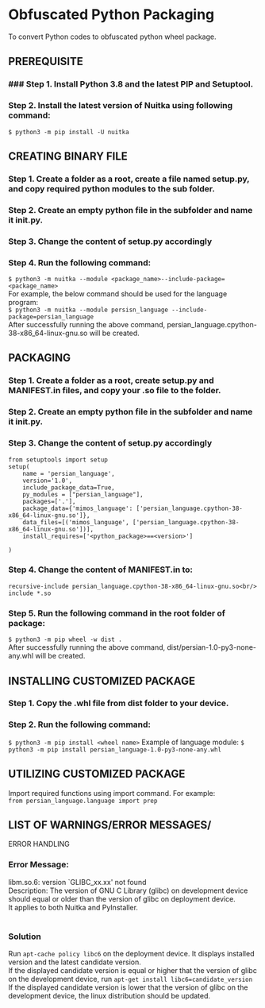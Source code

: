 # Obfuscated Python Packaging
To convert Python codes to obfuscated python wheel package.<br/>
 
## PREREQUISITE
### ### Step 1. Install Python 3.8 and the latest PIP and Setuptool.<br/>
### Step 2. Install the latest version of Nuitka using following command:<br/>
`$ python3 -m pip install -U nuitka`

## CREATING BINARY FILE
### Step 1. Create a folder as a root, create a file named setup.py, and copy required python modules to the sub folder.<br/>
### Step 2. Create an empty python file in the subfolder and name it __init__.py.<br/>
### Step 3. Change the content of setup.py accordingly <br/>
### Step 4. Run the following command:<br/>
`$ python3 -m nuitka --module <package_name>--include-package=<package_name>`<br/>
For example, the below command should be used for the language program:<br/>
`$ python3 -m nuitka --module persisn_language --include-package=persian_language`<br/>
After successfully running the above command, persian_language.cpython-38-x86_64-linux-gnu.so will be created.
## PACKAGING
### Step 1. Create a folder as a root, create setup.py and MANIFEST.in files, and copy your .so file to the folder.<br/>
### Step 2. Create an empty python file in the subfolder and name it __init__.py.<br/>
### Step 3. Change the content of setup.py accordingly<br/>
```
from setuptools import setup
setup(
    name = 'persian_language',
    version='1.0',
    include_package_data=True,
    py_modules = ["persian_language"],
    packages=['.'],
    package_data={'mimos_language': ['persian_language.cpython-38-x86_64-linux-gnu.so']},
    data_files=[('mimos_language', ['persian_language.cpython-38-x86_64-linux-gnu.so'])],
    install_requires=['<python_package>==<version>']

)
```
### Step 4. Change the content of  MANIFEST.in to:<br/>
`recursive-include persian_language.cpython-38-x86_64-linux-gnu.so<br/>
include *.so`<br/>
### Step 5. Run the following command  in the  root folder of package:<br/>
`$ python3 -m pip wheel -w dist .`<br/>
After successfully running the above command, dist/persian-1.0-py3-none-any.whl will be created.
## INSTALLING CUSTOMIZED PACKAGE
### Step 1. Copy the .whl file from dist folder to your device. <br/>
### Step 2.  Run the following command:<br/>
`$ python3 -m pip install <wheel name>`
Example of language module: 
`$ python3 -m pip install persian_language-1.0-py3-none-any.whl`
## UTILIZING CUSTOMIZED PACKAGE
Import required functions using import command. For example:<br/>
`from persian_language.language import prep`

## LIST OF WARNINGS/ERROR MESSAGES/
ERROR HANDLING
### Error Message:    
libm.so.6: version `GLIBC_xx.xx' not found<br/>
	Description:	The version of GNU C Library (glibc) on development device should equal or older than the version of glibc on deployment device. 
	<br/>It applies to both Nuitka and PyInstaller.<br/>
	<br/>
### Solution
Run `apt-cache policy libc6` on the deployment device. It displays installed version and the latest candidate version.<br/>
If the displayed candidate version is equal or higher that the version of glibc on the development device, run `apt-get install libc6=candidate_version`<br/>
If the displayed candidate version is lower that the version of glibc on the development device, the linux distribution should be updated.<br/>

